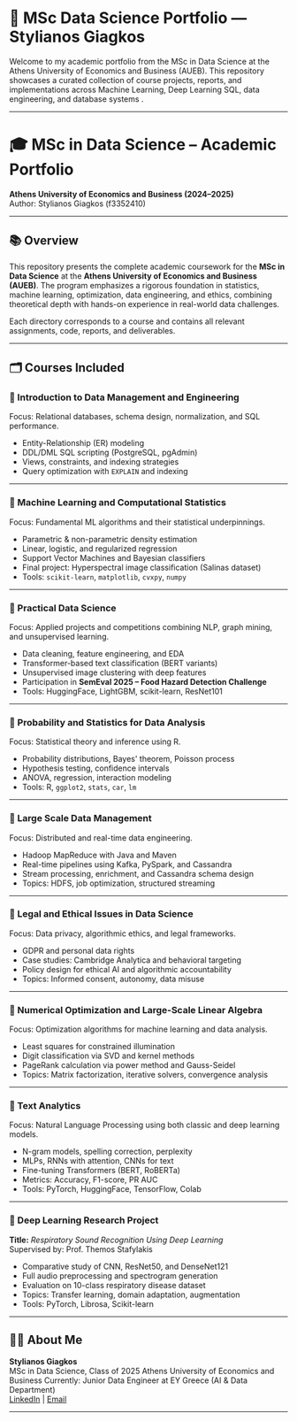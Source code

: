 # 📂 MSc Data Science Portfolio — Stylianos Giagkos

Welcome to my academic portfolio from the MSc in Data Science at the Athens University of Economics and Business (AUEB). This repository showcases a curated collection of course projects, reports, and implementations across Machine Learning, Deep Learning SQL, data engineering, and database systems .

---
# 🎓 MSc in Data Science – Academic Portfolio  
**Athens University of Economics and Business (2024–2025)**  
Author: Stylianos Giagkos (f3352410)

---

## 📚 Overview

This repository presents the complete academic coursework for the **MSc in Data Science** at the **Athens University of Economics and Business (AUEB)**. The program emphasizes a rigorous foundation in statistics, machine learning, optimization, data engineering, and ethics, combining theoretical depth with hands-on experience in real-world data challenges.

Each directory corresponds to a course and contains all relevant assignments, code, reports, and deliverables.

---

## 🗂️ Courses Included

### 📌 Introduction to Data Management and Engineering  
Focus: Relational databases, schema design, normalization, and SQL performance.

- Entity-Relationship (ER) modeling  
- DDL/DML SQL scripting (PostgreSQL, pgAdmin)  
- Views, constraints, and indexing strategies  
- Query optimization with `EXPLAIN` and indexing

---

### 📌 Machine Learning and Computational Statistics  
Focus: Fundamental ML algorithms and their statistical underpinnings.

- Parametric & non-parametric density estimation  
- Linear, logistic, and regularized regression  
- Support Vector Machines and Bayesian classifiers  
- Final project: Hyperspectral image classification (Salinas dataset)  
- Tools: `scikit-learn`, `matplotlib`, `cvxpy`, `numpy`

---

### 📌 Practical Data Science  
Focus: Applied projects and competitions combining NLP, graph mining, and unsupervised learning.

- Data cleaning, feature engineering, and EDA  
- Transformer-based text classification (BERT variants)  
- Unsupervised image clustering with deep features  
- Participation in **SemEval 2025 – Food Hazard Detection Challenge**  
- Tools: HuggingFace, LightGBM, scikit-learn, ResNet101

---

### 📌 Probability and Statistics for Data Analysis  
Focus: Statistical theory and inference using R.

- Probability distributions, Bayes' theorem, Poisson process  
- Hypothesis testing, confidence intervals  
- ANOVA, regression, interaction modeling  
- Tools: R, `ggplot2`, `stats`, `car`, `lm`

---

### 📌 Large Scale Data Management  
Focus: Distributed and real-time data engineering.

- Hadoop MapReduce with Java and Maven  
- Real-time pipelines using Kafka, PySpark, and Cassandra  
- Stream processing, enrichment, and Cassandra schema design  
- Topics: HDFS, job optimization, structured streaming  

---

### 📌 Legal and Ethical Issues in Data Science  
Focus: Data privacy, algorithmic ethics, and legal frameworks.

- GDPR and personal data rights  
- Case studies: Cambridge Analytica and behavioral targeting  
- Policy design for ethical AI and algorithmic accountability  
- Topics: Informed consent, autonomy, data misuse

---

### 📌 Numerical Optimization and Large-Scale Linear Algebra  
Focus: Optimization algorithms for machine learning and data analysis.

- Least squares for constrained illumination  
- Digit classification via SVD and kernel methods  
- PageRank calculation via power method and Gauss-Seidel  
- Topics: Matrix factorization, iterative solvers, convergence analysis

---

### 📌 Text Analytics  
Focus: Natural Language Processing using both classic and deep learning models.

- N-gram models, spelling correction, perplexity  
- MLPs, RNNs with attention, CNNs for text  
- Fine-tuning Transformers (BERT, RoBERTa)  
- Metrics: Accuracy, F1-score, PR AUC  
- Tools: PyTorch, HuggingFace, TensorFlow, Colab

---

### 📌 Deep Learning Research Project  
**Title:** *Respiratory Sound Recognition Using Deep Learning*  
Supervised by: Prof. Themos Stafylakis  

- Comparative study of CNN, ResNet50, and DenseNet121  
- Full audio preprocessing and spectrogram generation  
- Evaluation on 10-class respiratory disease dataset  
- Topics: Transfer learning, domain adaptation, augmentation  
- Tools: PyTorch, Librosa, Scikit-learn

---


## 👨‍🎓 About Me
**Stylianos Giagkos**  
MSc in Data Science, Class of 2025 
Athens University of Economics and Business
Currently: Junior Data Engineer at EY Greece (AI & Data Department)  
[LinkedIn](https://linkedin.com/in/steliosgiagkos) | [Email](mailto:steliosgiagkos@outlook.com)

---
